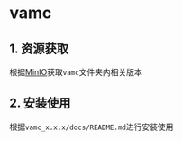 # vamc

## 1. 资源获取

根据[MinIO](./doc_minio.md)获取`vamc`文件夹内相关版本

## 2. 安装使用

根据`vamc_x.x.x/docs/README.md`进行安装使用